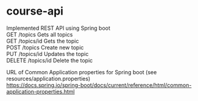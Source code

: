 # course-api

Implemented REST API using Spring boot </br>
GET     /topics       Gets all topics  </br>
GET     /topics/id    Gets the topic   </br>
POST    /topics       Create new topic </br> 
PUT     /topics/id    Updates the topic </br>
DELETE  /topics/id    Delete the topic </br>

URL of Common Application properties for Spring boot (see resources/application.properties) </br>
https://docs.spring.io/spring-boot/docs/current/reference/html/common-application-properties.html </br>